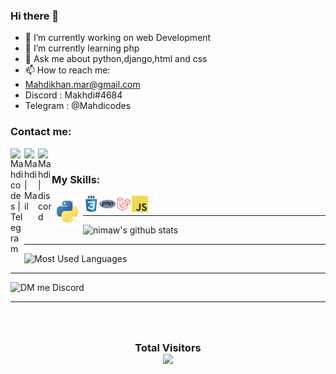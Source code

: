 ### Hi there 👋

- 🔭 I’m currently working on web Development
- 🌱 I’m currently learning php
- 💬 Ask me about python,django,html and css
- 📫 How to reach me: 
- Mahdikhan.mar@gmail.com
- Discord : Makhdi#4684
- Telegram : @Mahdicodes

### Contact me:

[<img align="left" alt="Mahdicodes | Telegram" width="22px" src="https://cdn.jsdelivr.net/npm/simple-icons@v3/icons/telegram.svg" />][telegram]
[<img align="left" alt="Mahdi | Mail" width="22px" src="https://cdn.jsdelivr.net/npm/simple-icons@3.4.1/icons/protonmail.svg" />][mail]
[<img align="left" alt="Mahdi | discord" width="22px" src="https://cdn.jsdelivr.net/npm/simple-icons@v3/icons/discord.svg" />][discord]

<br />

### My Skills:

[<img align="left" alt="Python" title="Python" width="50px" src="https://raw.githubusercontent.com/github/explore/80688e429a7d4ef2fca1e82350fe8e3517d3494d/topics/python/python.png" />][github]
[<img align="left" alt="CSS" title="CSS" width="26px" src="https://raw.githubusercontent.com/github/explore/80688e429a7d4ef2fca1e82350fe8e3517d3494d/topics/css/css.png" />][github]
[<img align="left" alt="PHP" title="PHP" width="26px" src="https://raw.githubusercontent.com/github/explore/80688e429a7d4ef2fca1e82350fe8e3517d3494d/topics/php/php.png" />][github]
[<img align="left" alt="JavaScript" title="JavaScript" width="26px" src="https://raw.githubusercontent.com/github/explore/80688e429a7d4ef2fca1e82350fe8e3517d3494d/topics/laravel/laravel.png" />][github]
[<img align="left" alt="Node.js" title="Node.js" width="26px" src="https://raw.githubusercontent.com/github/explore/80688e429a7d4ef2fca1e82350fe8e3517d3494d/topics/javascript/javascript.png" />][github]

<br />

---

![nimaw's github stats](https://github-readme-stats.vercel.app/api?username=nimaw&show_icons=true&theme=radical)

---

![Most Used Languages](https://github-readme-stats.vercel.app/api/top-langs/?username=nimaw&layout=compact&theme=radical)

---

![DM me Discord](https://discord.c99.nl/widget/theme-1/366997934983872512.png)
    
[github]: https://github.com/Mahdicodes
[telegram]: https://t.me/Mahdicodes
[mail]: mailto:Mahdikhan.mar@gmail.com
[discord]: https://discord.bio/p/Makhdi#4684

---

<h3 align="center"> 
<br>
<br>
Total Visitors<br>
<img src="https://profile-counter.glitch.me/Mahdicodes/count.svg" />
</h3>
<br>
<br>  

